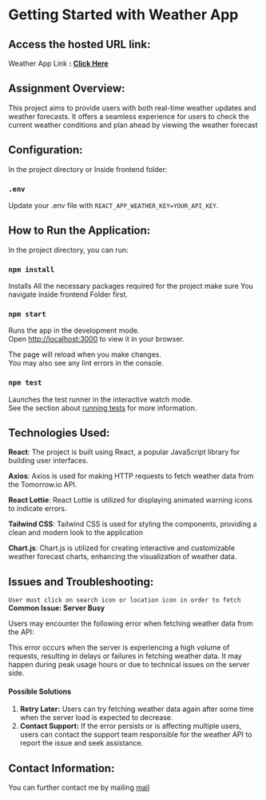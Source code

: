 # Getting Started with Weather App


## Access the hosted URL link:
Weather App Link **:** **[Click Here](https://weather-live-app.vercel.app)**


## Assignment Overview:
This project aims to provide users with both real-time weather updates and weather forecasts. It offers a seamless experience for users to check the current weather conditions and plan ahead by viewing the weather forecast

## Configuration:

In the project directory or Inside frontend folder:

### `.env`

Update your .env file with `REACT_APP_WEATHER_KEY=YOUR_API_KEY`.

## How to Run the Application:

In the project directory, you can run:

### `npm install`

Installs All the necessary packages required for the project make sure You navigate inside frontend Folder first.

### `npm start`

Runs the app in the development mode.\
Open [http://localhost:3000](http://localhost:3000) to view it in your browser.

The page will reload when you make changes.\
You may also see any lint errors in the console.

### `npm test`

Launches the test runner in the interactive watch mode.\
See the section about [running tests](https://facebook.github.io/create-react-app/docs/running-tests) for more information.

## Technologies Used:
**React**: The project is built using React, a popular JavaScript library for building user interfaces.

**Axios**: Axios is used for making HTTP requests to fetch weather data from the Tomorrow.io API.

**React Lottie**: React Lottie is utilized for displaying animated warning icons to indicate errors.

**Tailwind CSS**: Tailwind CSS is used for styling the components, providing a clean and modern look to the application

**Chart.js**: Chart.js is utilized for creating interactive and customizable weather forecast charts, enhancing the visualization of weather data.

## Issues and Troubleshooting:
`User must click on search icon or location icon in order to fetch`
**Common Issue: Server Busy**

Users may encounter the following error when fetching weather data from the API:

This error occurs when the server is experiencing a high volume of requests, resulting in delays or failures in fetching weather data. It may happen during peak usage hours or due to technical issues on the server side.

#### **Possible Solutions**

1. **Retry Later:** Users can try fetching weather data again after some time when the server load is expected to decrease.
2. **Contact Support:** If the error persists or is affecting multiple users, users can contact the support team responsible for the weather API to report the issue and seek assistance.

## Contact Information:

You can further contact me by mailing [mail](mailto:rameshrahul0004@gmail.com)